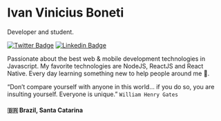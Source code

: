 # Ivan Vinicius Boneti

Developer and student.

[![Twitter Badge](https://img.shields.io/badge/-@BonetiIvan-1DA1F2?style=flat-square&labelColor=1DA1F2&logo=twitter&logoColor=white&link=https://twitter.com/BonetiIvan)](https://twitter.com/BonetiIvan) 
[![Linkedin Badge](https://img.shields.io/badge/-Ivan%20Boneti-2867B2?style=flat-square&logo=Linkedin&logoColor=white&link=https://www.linkedin.com/in/ivanboneti/)](https://www.linkedin.com/in/ivanboneti/) 

Passionate about the best web & mobile development technologies in Javascript. My favorite technologies are NodeJS, ReactJS and React Native. Every day learning something new to help people around me 🙂.

“Don’t compare yourself with anyone in this world… if you do so, you are insulting yourself. Everyone is unique.”  `William Henry Gates`

#### 🇧🇷 Brazil, Santa Catarina